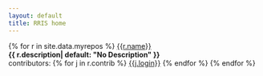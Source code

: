 ```yaml
---
layout: default
title: RRIS home
---
```

{% for r in site.data.myrepos %}
[{{r.name}}]({{r.html_url|absolute_url}})
<br/>**{{ r.description| default: "No Description" }}**
  <br/> contributors: {% for j in r.contrib %} [{{j.login}}]({{j.html_url|absolute_url}}) {% endfor %}
{% endfor %}
